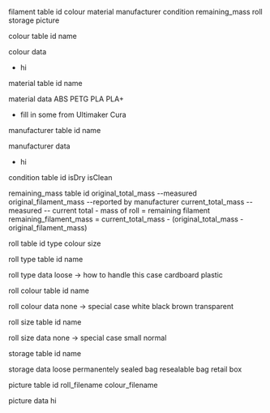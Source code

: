 filament table
id
colour
material
manufacturer
condition
remaining_mass
roll
storage
picture

colour table
id
name

colour data
- hi

material table
id
name

material data
ABS
PETG
PLA
PLA+
- fill in some from Ultimaker Cura

manufacturer table
id
name

manufacturer data
- hi

condition table
id
isDry
isClean

remaining_mass table
id
original_total_mass --measured
original_filament_mass --reported by manufacturer
current_total_mass --measured
-- current total - mass of roll = remaining filament
remaining_filament_mass = current_total_mass - (original_total_mass - original_filament_mass)

roll table
id
type
colour
size

roll type table
id
name

roll type data
loose -> how to handle this case
cardboard
plastic

roll colour table
id
name

roll colour data
none -> special case
white
black
brown
transparent

roll size table
id
name

roll size data
none -> special case
small
normal

storage table
id
name

storage data
loose
permanentely sealed bag
resealable bag
retail box

picture table
id
roll_filename
colour_filename

picture data
hi